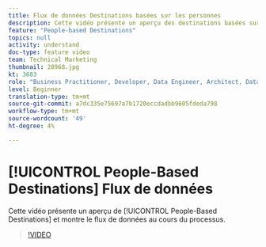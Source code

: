 ```yaml
---
title: Flux de données Destinations basées sur les personnes
description: Cette vidéo présente un aperçu des destinations basées sur les personnes et montre le flux de données au cours du processus.
feature: "People-based Destinations"
topics: null
activity: understand
doc-type: feature video
team: Technical Marketing
thumbnail: 28968.jpg
kt: 3683
role: "Business Practitioner, Developer, Data Engineer, Architect, Data Architect, Administrator, Leader"
level: Beginner
translation-type: tm+mt
source-git-commit: a7dc335e75697a7b1720eccdadbb9605fdeda798
workflow-type: tm+mt
source-wordcount: '49'
ht-degree: 4%

---
```



# [!UICONTROL People-Based Destinations] Flux de données

Cette vidéo présente un aperçu de [!UICONTROL People-Based Destinations] et montre le flux de données au cours du processus.

>[!VIDEO](https://video.tv.adobe.com/v/28968/?quality=12)
